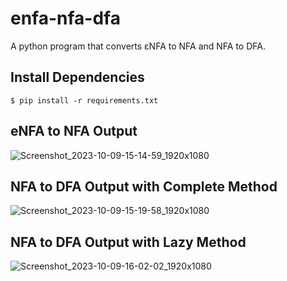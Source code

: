 # enfa-nfa-dfa

A python program that converts εNFA to NFA and NFA to DFA.

Install Dependencies
-----------------
```
$ pip install -r requirements.txt
```

eNFA to NFA Output
-----------------
![Screenshot_2023-10-09-15-14-59_1920x1080](https://github.com/NoelEmaas/enfa-nfa-dfa/assets/90034393/e96a9b44-c809-4abd-aca9-d42d7a8d2327)


NFA to DFA Output with Complete Method
-----------------
![Screenshot_2023-10-09-15-19-58_1920x1080](https://github.com/NoelEmaas/enfa-nfa-dfa/assets/90034393/94cb6756-309b-4bef-8713-06e2e51ebdf5)

NFA to DFA Output with Lazy Method
----------------
![Screenshot_2023-10-09-16-02-02_1920x1080](https://github.com/NoelEmaas/enfa-nfa-dfa/assets/90034393/0eaed474-11b5-462e-ac07-5ba9573e6103)
